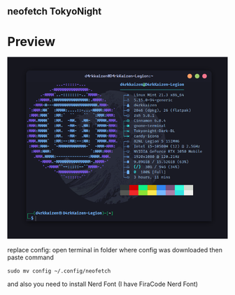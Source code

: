 ## neofetch TokyoNight
# Preview
![Preview "Screenshot"](neofetchPreview.png)

replace config:
open terminal in folder where config was downloaded then paste command
```
sudo mv config ~/.config/neofetch
```
and also you need to install Nerd Font (I have FiraCode Nerd Font)
